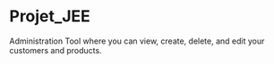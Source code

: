 # Projet_JEE
Administration Tool where you can view, create, delete, and edit your customers and products.
